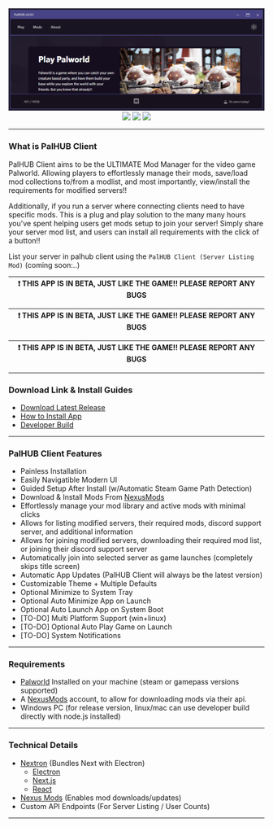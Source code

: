 

<div align="center">
    <img style="max-height: 256px; width: auto;" src="resources/palhub-client-header.png" title="Main Logo" />
    <div class="row mt-3">
        <img src="https://img.shields.io/github/downloads/Dekita/palhub-client/total?style=for-the-badge&logo=github">
        <a class="mx-2" href="https://discord.gg/WyTdramBkm" target="new">
        <img src="https://img.shields.io/discord/1132980259596271657?logo=discord&style=for-the-badge&logoColor=e4e4e4&label=Support%20Server"></a>
        <img src="https://img.shields.io/github/stars/Dekita/palhub-client?style=for-the-badge&logo=apache%20spark&logoColor=e4e4e4">
    </div>
</div>
<hr class="mt-0">


### What is PalHUB Client
PalHUB Client aims to be the ULTIMATE Mod Manager for the video game Palworld. Allowing players to effortlessly manage their mods, save/load mod collections to/from a modlist, and most importantly, view/install the requirements for modified servers!! 

Additionally, if you run a server where connecting clients need to have specific mods. This is a plug and play solution to the many many hours you've spent helping users get mods setup to join your server! Simply share your server mod list, and users can install all requirements with the click of a button!! 

List your server in palhub client using the `PalHUB Client (Server Listing Mod)` (coming soon:..)

| :exclamation: THIS APP IS IN BETA, JUST LIKE THE GAME!! PLEASE REPORT ANY BUGS |
|---|

| :exclamation: THIS APP IS IN BETA, JUST LIKE THE GAME!! PLEASE REPORT ANY BUGS |
|---|

| :exclamation: THIS APP IS IN BETA, JUST LIKE THE GAME!! PLEASE REPORT ANY BUGS |
|---|
<hr class="mt-1">


### Download Link & Install Guides
- [Download Latest Release](./releases)
- [How to Install App](./resources/readme/install.md)
- [Developer Build](./resources/readme/install-dev.md)
<hr class="mt-1">


### PalHUB Client Features
- Painless Installation 
- Easily Navigatible Modern UI 
- Guided Setup After Install (w/Automatic Steam Game Path Detection)
- Download & Install Mods From [NexusMods](https://www.nexusmods.com/)
- Effortlessly manage your mod library and active mods with minimal clicks 
- Allows for listing modified servers, their required mods, discord support server, and additional information 
- Allows for joining modified servers, downloading their required mod list, or joining their discord support server
- Automatically join into selected server as game launches (completely skips title screen) 
- Automatic App Updates (PalHUB Client will always be the latest version)
- Customizable Theme + Multiple Defaults 
- Optional Minimize to System Tray
- Optional Auto Minimize App on Launch
- Optional Auto Launch App on System Boot
- [TO-DO] Multi Platform Support (win+linux)
- [TO-DO] Optional Auto Play Game on Launch
- [TO-DO] System Notifications
<hr class="mt-1">


### Requirements
- [Palworld](https://store.steampowered.com/app/1623730/Palworld/) Installed on your machine (steam or gamepass versions supported)
- A [NexusMods](https://www.nexusmods.com/) account, to allow for downloading mods via their api.
- Windows PC (for release version, linux/mac can use developer build directly with node.js installed)
<hr class="mt-1">


### Technical Details
- [Nextron](https://github.com/saltyshiomix/nextron) (Bundles Next with Electron)
    - [Electron](https://www.electronjs.org/)
    - [Next.js](https://nextjs.org/)
    - [React](https://react.dev/)
- [Nexus Mods](https://www.nexusmods.com/) (Enables mod downloads/updates) 
- Custom API Endpoints (For Server Listing / User Counts)
<hr class="mt-1">
